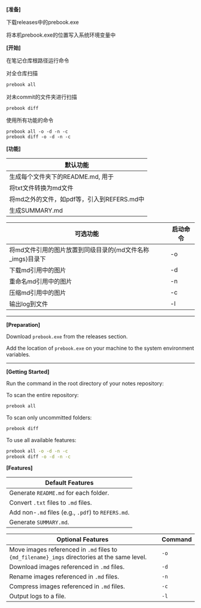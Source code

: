 **[准备]**

下载releases中的prebook.exe

将本机prebook.exe的位置写入系统环境变量中



**[开始]**

在笔记仓库根路径运行命令

对全仓库扫描

```bash
prebook all
```

对未commit的文件夹进行扫描

```
prebook diff
```

使用所有功能的命令

```
prebook all -o -d -n -c
prebook diff -o -d -n -c
```



**[功能]**

| 默认功能                                   |
| ------------------------------------------ |
| 生成每个文件夹下的README.md, 用于          |
| 将txt文件转换为md文件                      |
| 将md之外的文件，如pdf等，引入到REFERS.md中 |
| 生成SUMMARY.md                             |

| 可选功能                                                  | 启动命令 |
| --------------------------------------------------------- | -------- |
| 将md文件引用的图片放置到同级目录的{md文件名称_imgs}目录下 | -o       |
| 下载md引用中的图片                                        | -d       |
| 重命名md引用中的图片                                      | -n       |
| 压缩md引用中的图片                                        | -c       |
| 输出log到文件                                             | -l       |



---



**[Preparation]**

Download `prebook.exe` from the releases section.

Add the location of `prebook.exe` on your machine to the system environment variables.

------

**[Getting Started]**

Run the command in the root directory of your notes repository:

To scan the entire repository:

```bash
prebook all
```

To scan only uncommitted folders:

```bash
prebook diff
```

To use all available features:

```bash
prebook all -o -d -n -c
prebook diff -o -d -n -c
```



**[Features]**

| Default Features                                   |
| -------------------------------------------------- |
| Generate `README.md` for each folder.              |
| Convert `.txt` files to `.md` files.               |
| Add non-`.md` files (e.g., `.pdf`) to `REFERS.md`. |
| Generate `SUMMARY.md`.                             |

| Optional Features                                            | Command |
| ------------------------------------------------------------ | ------- |
| Move images referenced in `.md` files to `{md_filename}_imgs` directories at the same level. | `-o`    |
| Download images referenced in `.md` files.                   | `-d`    |
| Rename images referenced in `.md` files.                     | `-n`    |
| Compress images referenced in `.md` files.                   | `-c`    |
| Output logs to a file.                                       | `-l`    |

